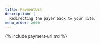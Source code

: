 ```yaml
---
title: PaymentUrl
description: |
  Redirecting the payer back to your site.
menu_order: 2600
---
```


{% include payment-url.md %}
